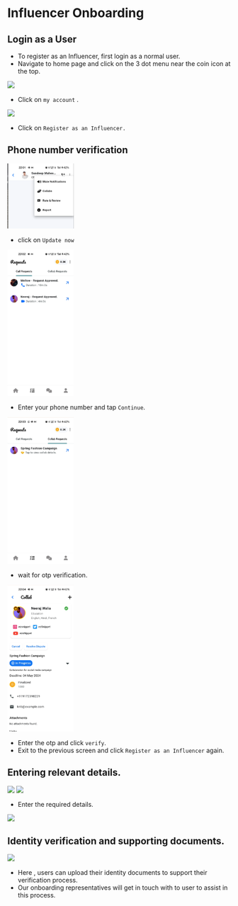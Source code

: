 # Influencer Onboarding

## Login as a User

* To register as an Influencer, first login as a normal user.
* Navigate to home page and click on the 3 dot menu near the coin icon at the top.

<img src="../image-9.png" width=150 >

* Click on `my account` .

<img src="../image-10.png" width=150 >

* Click on `Register as an Influencer.`

## Phone number verification 
<img src="./image-5.png" width=150 >

* click on `Update now`

<img src="./image-6.png" width=150 >

* Enter your phone number and tap `Continue`.

<img src="./image-7.png" width=150 >

* wait for otp verification.

<img src="./image-8.png" width=150 >

* Enter the otp and click `verify`.
* Exit to the previous screen and click `Register as an Influencer` again.

## Entering relevant details.
<img src="../image-13.png" width=150 >
<img src="../image-14.png" width=150 >

* Enter the required details.

<img src="./details_submitted.png" width=150 >

## Identity verification and supporting documents.

<img src="./supporting_docs.png" width=150 >

* Here , users can upload their identity documents to support their verification process.
* Our onboarding representatives will get in touch with to user to assist in this process.